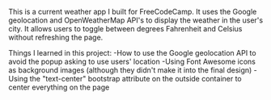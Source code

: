 This is a current weather app I built for FreeCodeCamp. It uses the Google geolocation and OpenWeatherMap API's to display the weather in the user's city. It allows users to toggle between degrees Fahrenheit and Celsius without refreshing the page.

Things I learned in this project:
  -How to use the Google geolocation API to avoid the popup asking to use users' location
  -Using Font Awesome icons as background images (although they didn't make it into the final design)
  -Using the "text-center" bootstrap attribute on the outside container to center everything on the page
